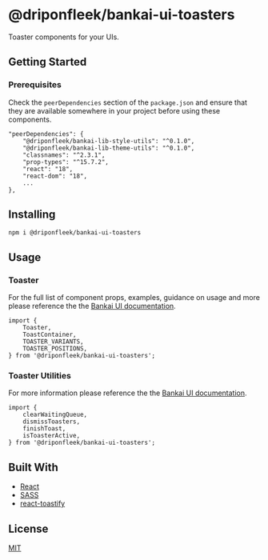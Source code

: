 # @driponfleek/bankai-ui-toasters
Toaster components for your UIs.

## Getting Started

### Prerequisites
Check the `peerDependencies` section of the `package.json` and ensure that they are available somewhere in your project before using these components.

```
"peerDependencies": {
    "@driponfleek/bankai-lib-style-utils": "^0.1.0",
    "@driponfleek/bankai-lib-theme-utils": "^0.1.0",
    "classnames": "^2.3.1",
    "prop-types": "^15.7.2",
    "react": "18",
    "react-dom": "18",
    ...
},
```

## Installing
```
npm i @driponfleek/bankai-ui-toasters
```

## Usage

### Toaster
For the full list of component props, examples, guidance on usage and more please reference the the [Bankai UI documentation](https://bankai-ui.com/).

```
import { 
    Toaster,
    ToastContainer,
    TOASTER_VARIANTS,
    TOASTER_POSITIONS,
} from '@driponfleek/bankai-ui-toasters';
```

### Toaster Utilities
For more information please reference the the [Bankai UI documentation](https://bankai-ui.com/).

```
import {
    clearWaitingQueue,
    dismissToasters,
    finishToast,
    isToasterActive,
} from '@driponfleek/bankai-ui-toasters';
```

## Built With
* [React](https://github.com/facebook/react)
* [SASS](https://github.com/sass/sass)
* [react-toastify](https://github.com/fkhadra/react-toastify)

## License
[MIT](../../../LICENSE)
